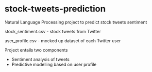 # stock-tweets-prediction
Natural Language Processing project to predict stock tweets sentiment

stock_sentiment.csv - stock tweets from Twitter

user_profile.csv - mocked up dataset of each Twitter user

Project entails two components
  - Sentiment analysis of tweets
  - Predictive modelling based on user profile
